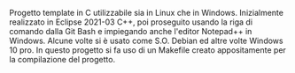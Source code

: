 Progetto template in C utilizzabile sia in Linux che in Windows. Inizialmente realizzato in Eclipse 2021-03 C++, poi proseguito usando la riga di comando dalla Git Bash e impiegando anche l'editor Notepad++ in Windows. Alcune volte si è usato come S.O. Debian ed altre volte Windows 10 pro.
In questo progetto si fa uso di un Makefile creato appositamente per la compilazione del progetto.
